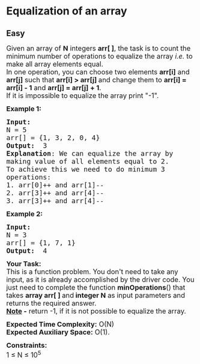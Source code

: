 # Equalization of an array
## Easy
<div class="problems_problem_content__Xm_eO"><p><span style="font-size:18px">Given an array of <strong>N</strong> integers <strong>arr[ ]</strong>, the task is to count the minimum number of operations to equalize the array <em>i.e.</em>&nbsp;to make all array elements equal.<br>
In one operation,&nbsp;you can choose two elements <strong>arr[i]</strong> and <strong>arr[j]</strong> such that <strong>arr[i] &gt; arr[j] </strong>and change them to <strong>arr[i] = arr[i] - 1</strong> and <strong>arr[j] = arr[j] +&nbsp;1</strong>.<br>
If it is impossible to equalize the array print "-1".</span></p>

<p><span style="font-size:18px"><strong>Example 1:</strong></span></p>

<pre><span style="font-size:18px"><strong>Input:</strong>
N = 5
arr[] = {1, 3, 2, 0, 4}
<strong>Output:</strong>  3
<strong>Explanation</strong>: We can equalize the array by 
making value of all elements equal to 2. 
To achieve this we need to do minimum 3 
operations:
1. arr[0]++ and arr[1]--
2. arr[3]++ and arr[4]--
3. arr[3]++ and arr[4]--</span>
</pre>

<p><span style="font-size:18px"><strong>Example 2:</strong></span></p>

<pre><span style="font-size:18px"><strong>Input:
</strong>N = 3
arr[] = {1, 7, 1}
<strong>Output:</strong>  4
</span></pre>

<p><span style="font-size:18px"><strong>Your Task:</strong><br>
This is a function problem. You don't need to take any input, as it is already accomplished by the driver code. You just need to complete the function <strong>minOperations</strong>() that takes <strong>array arr[ ]&nbsp;</strong>and<strong> integer N</strong> as input parameters and returns the required answer.<br>
<strong><u>Note</u> -</strong> return&nbsp;-1, if it is not possible to equalize the array.</span></p>

<p><span style="font-size:18px"><strong>Expected Time Complexity:</strong> O(N)<br>
<strong>Expected Auxiliary Space:</strong> O(1).</span></p>

<p><span style="font-size:18px"><strong>Constraints:</strong><br>
1 ≤ N ≤ 10<sup>5</sup></span></p>
</div>